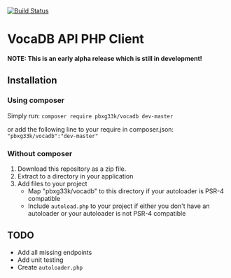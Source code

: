 [![Build Status](https://travis-ci.org/PBXg33k/vocadb-php.svg)](https://travis-ci.org/PBXg33k/vocadb-php)
# VocaDB API PHP Client #

**NOTE: This is an early alpha release which is still in development!**

## Installation ##

### Using composer ###

Simply run: `composer require pbxg33k/vocadb dev-master`

or add the following line to your require in composer.json:
`"pbxg33k/vocadb":"dev-master"`

### Without composer ###

1. Download this repository as a zip file.
2. Extract to a directory in your application
3. Add files to your project
	* Map "pbxg33k/vocadb" to this directory if your autoloader is PSR-4 compatible
	* Include `autoload.php` to your project if either you don't have an autoloader or your autoloader is not PSR-4 compatible

## TODO ##
* Add all missing endpoints
* Add unit testing
* Create `autoloader.php` 